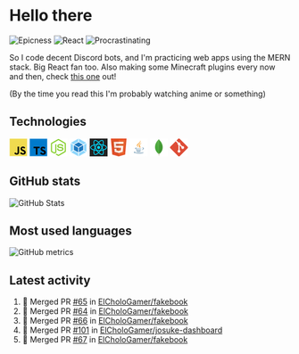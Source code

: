 # Hello there

![Epicness](https://img.shields.io/badge/Epicness-69%25-brightgreen)
![React](https://img.shields.io/badge/React-good-blue)
![Procrastinating](https://img.shields.io/badge/Procrastinating-always-red)

So I code decent Discord bots, and I'm practicing web apps using the MERN stack. Big React fan too.
Also making some Minecraft plugins every now and then, check [this one][userlogin] out!

(By the time you read this I'm probably watching anime or something)

## Technologies

![JavaScript][javascript]
![TypeScript][typescript]
![Node.js][node]
![Webpack][webpack]
![React][react]
![HTML][html]
![Java][java]
![MongoDB][mongodb]
![Git][git]

## GitHub stats

![GitHub Stats](https://github-readme-stats.vercel.app/api?username=ElCholoGamer&theme=tokyonight)

## Most used languages

![GitHub metrics](https://metrics.lecoq.io/ElCholoGamer?template=terminal&base.header=0&base.activity=0&base.community=0&base.repositories=0&base.metadata=0&languages=1)

## Latest activity

<!--START_SECTION:activity-->

1. 🎉 Merged PR [#65](https://github.com/ElCholoGamer/fakebook/pull/65) in [ElCholoGamer/fakebook](https://github.com/ElCholoGamer/fakebook)
2. 🎉 Merged PR [#64](https://github.com/ElCholoGamer/fakebook/pull/64) in [ElCholoGamer/fakebook](https://github.com/ElCholoGamer/fakebook)
3. 🎉 Merged PR [#66](https://github.com/ElCholoGamer/fakebook/pull/66) in [ElCholoGamer/fakebook](https://github.com/ElCholoGamer/fakebook)
4. 🎉 Merged PR [#101](https://github.com/ElCholoGamer/josuke-dashboard/pull/101) in [ElCholoGamer/josuke-dashboard](https://github.com/ElCholoGamer/josuke-dashboard)
5. 🎉 Merged PR [#67](https://github.com/ElCholoGamer/fakebook/pull/67) in [ElCholoGamer/fakebook](https://github.com/ElCholoGamer/fakebook)
<!--END_SECTION:activity-->

[userlogin]: https://www.spigotmc.org/resources/userlogin.80669/
[javascript]: https://raw.githubusercontent.com/ElCholoGamer/ElCholoGamer/master/icons/javascript.png
[typescript]: https://raw.githubusercontent.com/ElCholoGamer/ElCholoGamer/master/icons/typescript.png
[java]: https://raw.githubusercontent.com/ElCholoGamer/ElCholoGamer/master/icons/java.png
[node]: https://raw.githubusercontent.com/ElCholoGamer/ElCholoGamer/master/icons/node.png
[react]: https://raw.githubusercontent.com/ElCholoGamer/ElCholoGamer/master/icons/react.png
[webpack]: https://raw.githubusercontent.com/ElCholoGamer/ElCholoGamer/master/icons/webpack.png
[html]: https://raw.githubusercontent.com/ElCholoGamer/ElCholoGamer/master/icons/html.png
[git]: https://raw.githubusercontent.com/ElCholoGamer/ElCholoGamer/master/icons/git.png
[mongodb]: https://raw.githubusercontent.com/ElCholoGamer/ElCholoGamer/master/icons/mongodb.png
